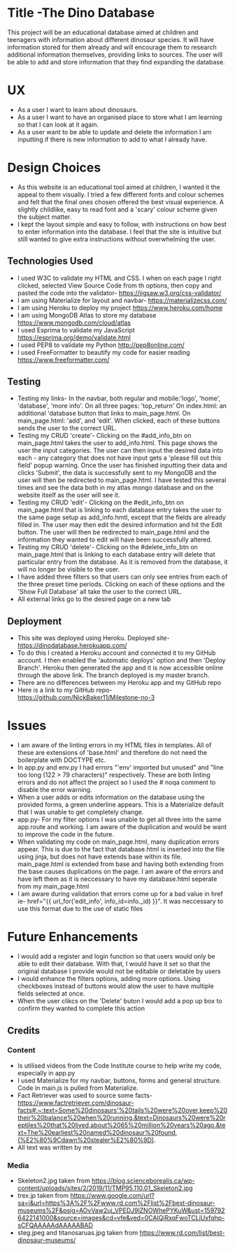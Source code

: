 # Title -The Dino Database
This project will be an educational database aimed at children and teenagers with information about different dinosaur species. It will have information stored for them already and will encourage them to research additional information themselves, providing links to sources. The user will be able to add and store information that they find expanding the database.

# UX
* As a user I want to learn about dinosaurs.
* As a user I want to have an organised place to store what I am learning so that I can look at it again.
* As a user want to be able to update and delete the information I am inputting if there is new information to add to what I already have.

# Design Choices
* As this website is an educational tool aimed at children, I wanted it the appeal to them visually. I tried a few different fonts and colour schemes and felt that the final ones chosen offered the best visual experience. A slightly childlike, easy to read font and a 'scary' colour scheme given the subject matter.
* I kept the layout simple and easy to follow, with instructions on how best to enter information into the database. I feel that the site is intuitive but still wanted to give extra instructions without overwhelming the user.

## Technologies Used 
* I used W3C to validate my HTML and CSS. I when on each page I right clicked, selected View Source Code from th options, then copy and pasted the code into the validator- https://jigsaw.w3.org/css-validator/ 
* I am using Materialize for layout and navbar- https://materializecss.com/
* I am using Heroku to deploy my project https://www.heroku.com/home
* I am using MongoDB Atlas to store my database https://www.mongodb.com/cloud/atlas
* I used Esprima to validate my JavaScript https://esprima.org/demo/validate.html
* I used PEP8 to validate my Python http://pep8online.com/
* I used FreeFormatter to beautify my code for easier reading https://www.freeformatter.com/

## Testing
* Testing my links- In the navbar, both regular and mobile:'logo', 'home', 'database', 'more info'. On all three pages: 'top_return' On index.html:  an additional 'database button that links to main_page.html. On main_page.html: 'add', and 'edit'.  When clicked, each of these buttons sends the user to the correct URL.
* Testing my CRUD 'create'- Clicking on the #add_info_btn on main_page.html takes the user to add_info.html. This page shows the user the input categories. The user can then input the desired data into each - any category that does not have input gets a 'please fill out this field' popup warning. Once the user has finished inputting their data and clicks 'Submit', the data is successfully sent to my MongoDB and the user will then be redirected to main_page.html. I have tested this several times and see the data both in my atlas mongo database and on the website itself as the user will see it.
* Testing my CRUD 'edit'- Clicking on the #edit_info_btn on main_page.html that is linking to each database entry takes the user to the same page setup as add_info.hmtl, except that the fields are already filled in. The user may then edit the desired information and hit the Edit button. The user will then be redirected to main_page.html and the information they wanted to edit will have been successfully altered.
* Testing my CRUD 'delete'- Clicking on the #delete_info_btn on main_page.html that is linking to each database entry will delete that particular entry from the database. As it is removed from the database, it will no longer be visible to the user.
* I have added three filters so that users can only see entries from each of the three preset time periods. Clicking on each of these options and the 'Show Full Database' all take the user to the correct URL.
* All external links go to the desired page on a new tab

## Deployment
* This site was deployed using Heroku. Deployed site- https://dinodatabase.herokuapp.com/
* To do this I created a Heroku account and connected it to my GitHub account. I then enabled the 'automatic deploys' option and then 'Deploy Branch'. Heroku then generated the app and it is now accessible online through the above link. The branch deployed is my master branch.
* There are no differences between my Heroku app and my GitHub repo
* Here is a link to my GitHub repo- https://github.com/NickBaker11/Milestone-no-3

# Issues
* I am aware of the linting errors in my HTML files in templates. All of these are extensions of 'base.html' and therefore do not need the boilerplate with DOCTYPE etc. 
* In app.py and env.py I had errors "'env' imported but unused" and "line too long (122 > 79 characters)" respectively. These are both linting errors and do not affect the project so I used the # noqa comment to disable the error warning.
* When a user adds or edits information on the database using the provided forms, a green underline appears. This is a Materialize default that I was unable to get completely change.
* app.py- For my filter options I was unable to get all three into the same app.route and working. I am aware of the duplication and would be want to improve the code in the future.
* When validating my code on main_page.html, many duplication errors appear. This is due to the fact that database.html is inserted into the file using jinja, but does not have extends base within its file. main_page.html is extended from base and having both extending from the base causes duplications on the page. I am aware of the errors and have left them as it is neccessary to have my database.html seperate from my main_page.html
* I am aware during validation that errors come up for a bad value in href ie- href="{{ url_for('edit_info', info_id=info._id) }}". It was neccessary to use this format due to the use of static files

# Future Enhancements
* I would add a register and login function so that users would only be able to edit their database. With that, I would have it set so that the original database I provide would not be editable or deletable by users
* I would enhance the filters options, adding more options. Using checkboxes instead of buttons would alow the user to have multiple fields selected at once.
* When the user clikcs on the 'Delete' buton I would add a pop up box to confirm they wanted to complete this action

## Credits
### Content
* Is utilised videos from the Code Institute course to help write my code, especially in app.py
* I used Materialize for my navbar, buttons, forms and general structure. Code in main.js is pulled from Materialize.
* Fact Retriever was used to source some facts- https://www.factretriever.com/dinosaur-facts#:~:text=Some%20dinosaurs'%20tails%20were%20over,keep%20their%20balance%20when%20running.&text=Dinosaurs%20were%20reptiles%20that%20lived,about%2065%20million%20years%20ago.&text=The%20earliest%20named%20dinosaur%20found,(%E2%80%9Cdawn%20stealer%E2%80%9D).
* All text was written by me
### Media
* Skeleton2.jpg taken from https://blog.scienceborealis.ca/wp-content/uploads/sites/2/2019/11/TMP95.110.01_Skeleton2.jpg
* trex.jp taken from https://www.google.com/url?sa=i&url=https%3A%2F%2Fwww.rd.com%2Flist%2Fbest-dinosaur-museums%2F&psig=AOvVaw2uj_VPEDJ9lZNOWhePYKuW&ust=1597926422141000&source=images&cd=vfe&ved=0CAIQjRxqFwoTCLjUxfqhp-sCFQAAAAAdAAAAABAD
* steg.jpeg and titanosaruas.jpg taken from https://www.rd.com/list/best-dinosaur-museums/